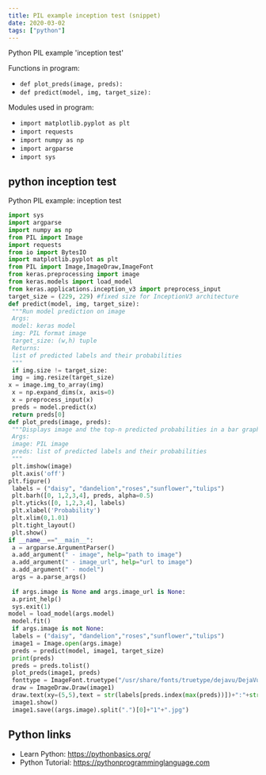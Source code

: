 ```yaml
---
title: PIL example inception test (snippet)
date: 2020-03-02
tags: ["python"]
---
```

Python PIL example 'inception test'

Functions in program: 
* `def plot_preds(image, preds):`
* `def predict(model, img, target_size):`

Modules used in program: 
* `import matplotlib.pyplot as plt`
* `import requests`
* `import numpy as np`
* `import argparse`
* `import sys`

## python inception test

Python PIL example: inception test

```python
import sys
import argparse
import numpy as np
from PIL import Image
import requests
from io import BytesIO
import matplotlib.pyplot as plt
from PIL import Image,ImageDraw,ImageFont
from keras.preprocessing import image
from keras.models import load_model
from keras.applications.inception_v3 import preprocess_input
target_size = (229, 229) #fixed size for InceptionV3 architecture
def predict(model, img, target_size):
 """Run model prediction on image
 Args:
 model: keras model
 img: PIL format image
 target_size: (w,h) tuple
 Returns:
 list of predicted labels and their probabilities
 """
 if img.size != target_size:
 img = img.resize(target_size)
x = image.img_to_array(img)
 x = np.expand_dims(x, axis=0)
 x = preprocess_input(x)
 preds = model.predict(x)
 return preds[0]
def plot_preds(image, preds):
 """Displays image and the top-n predicted probabilities in a bar graph
 Args:
 image: PIL image
 preds: list of predicted labels and their probabilities
 """
 plt.imshow(image)
 plt.axis('off')
plt.figure()
 labels = ("daisy", "dandelion","roses","sunflower","tulips")
 plt.barh([0, 1,2,3,4], preds, alpha=0.5)
 plt.yticks([0, 1,2,3,4], labels)
 plt.xlabel('Probability')
 plt.xlim(0,1.01)
 plt.tight_layout()
 plt.show()
if __name__=="__main__":
 a = argparse.ArgumentParser()
 a.add_argument(" - image", help="path to image")
 a.add_argument(" - image_url", help="url to image")
 a.add_argument(" - model")
 args = a.parse_args()
 
 if args.image is None and args.image_url is None:
 a.print_help()
 sys.exit(1)
model = load_model(args.model)
 model.fit()
 if args.image is not None:
 labels = ("daisy", "dandelion","roses","sunflower","tulips")
 image1 = Image.open(args.image)
 preds = predict(model, image1, target_size) 
 print(preds)
 preds = preds.tolist()
 plot_preds(image1, preds)
 fonttype = ImageFont.truetype("/usr/share/fonts/truetype/dejavu/DejaVuSans.ttf",18)
 draw = ImageDraw.Draw(image1)
 draw.text(xy=(5,5),text = str(labels[preds.index(max(preds))])+":"+str(max(preds)),fill = (255,255,255,128),font = fonttype)
 image1.show()
 image1.save((args.image).split(".")[0]+"1"+".jpg")

```

## Python links

- Learn Python: https://pythonbasics.org/
- Python Tutorial: https://pythonprogramminglanguage.com

